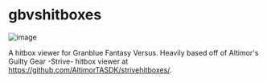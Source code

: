 # gbvshitboxes
![image](https://user-images.githubusercontent.com/9942055/169641083-2f7175a8-23f7-4769-882f-d67474986f0c.png)

A hitbox viewer for Granblue Fantasy Versus. Heavily based off of Altimor's Guilty Gear -Strive- hitbox viewer at https://github.com/AltimorTASDK/strivehitboxes/.
